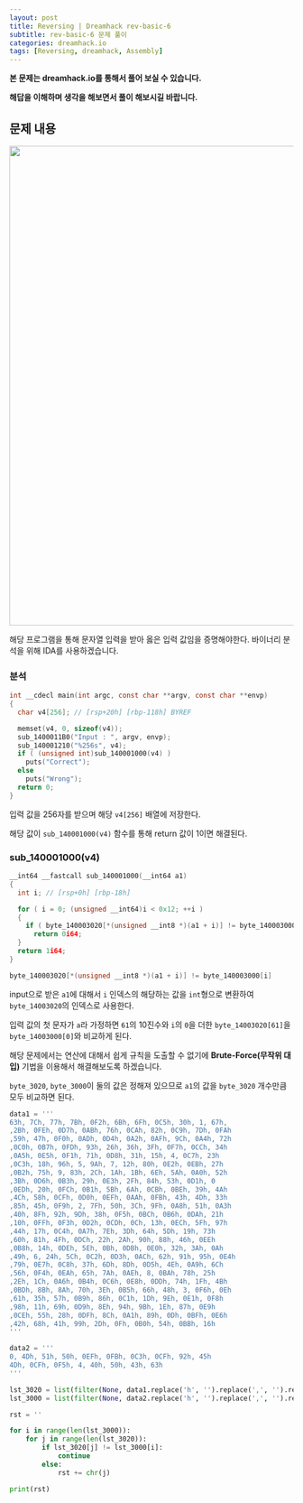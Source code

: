 ```yaml
---
layout: post
title: Reversing | Dreamhack rev-basic-6
subtitle: rev-basic-6 문제 풀이
categories: dreamhack.io
tags: [Reversing, dreamhack, Assembly]
---
```


**본 문제는 dreamhack.io를 통해서 풀어 보실 수 있습니다.**

**해답을 이해하며 생각을 해보면서 풀이 해보시길 바랍니다.**

## 문제 내용

<p align="center">
<img src ="https://github.com/peoplstar/peoplstar.github.io/assets/78135526/4b75e068-d564-408b-b426-326310f463d2" width = 850>
</p>

해당 프로그램을 통해 문자열 입력을 받아 옳은 입력 값임을 증명해야한다. 바이너리 분석을 위해 IDA를 사용하겠습니다.

### 분석

```C
int __cdecl main(int argc, const char **argv, const char **envp)
{
  char v4[256]; // [rsp+20h] [rbp-118h] BYREF

  memset(v4, 0, sizeof(v4));
  sub_1400011B0("Input : ", argv, envp);
  sub_140001210("%256s", v4);
  if ( (unsigned int)sub_140001000(v4) )
    puts("Correct");
  else
    puts("Wrong");
  return 0;
}
```

입력 값을 256자를 받으며 해당 `v4[256]` 배열에 저장한다.

해당 값이 `sub_140001000(v4)` 함수를 통해 return 값이 1이면 해결된다.

### sub_140001000(v4)

```C
__int64 __fastcall sub_140001000(__int64 a1)
{
  int i; // [rsp+0h] [rbp-18h]

  for ( i = 0; (unsigned __int64)i < 0x12; ++i )
  {
    if ( byte_140003020[*(unsigned __int8 *)(a1 + i)] != byte_140003000[i] )
      return 0i64;
  }
  return 1i64;
}
```

```C
byte_140003020[*(unsigned __int8 *)(a1 + i)] != byte_140003000[i]
```

input으로 받은 `a1`에 대해서 `i` 인덱스의 해당하는 값을 `int`형으로 변환하여 `byte_14003020`의 인덱스로 사용한다.

입력 값의 첫 문자가 `a`라 가정하면 `61`의 10진수와 `i`의 `0`을 더한 `byte_14003020[61]`을 `byte_14003000[0]`와 비교하게 된다.

해당 문제에서는 연산에 대해서 쉽게 규칙을 도출할 수 없기에 **Brute-Force(무작위 대입)** 기법을 이용해서 해결해보도록 하겠습니다.

`byte_3020`, `byte_3000`이 둘의 값은 정해져 있으므로 `a1`의 값을 `byte_3020` 개수만큼 모두 비교하면 된다.

```python
data1 = '''
63h, 7Ch, 77h, 7Bh, 0F2h, 6Bh, 6Fh, 0C5h, 30h, 1, 67h,
,2Bh, 0FEh, 0D7h, 0ABh, 76h, 0CAh, 82h, 0C9h, 7Dh, 0FAh
,59h, 47h, 0F0h, 0ADh, 0D4h, 0A2h, 0AFh, 9Ch, 0A4h, 72h
,0C0h, 0B7h, 0FDh, 93h, 26h, 36h, 3Fh, 0F7h, 0CCh, 34h
,0A5h, 0E5h, 0F1h, 71h, 0D8h, 31h, 15h, 4, 0C7h, 23h
,0C3h, 18h, 96h, 5, 9Ah, 7, 12h, 80h, 0E2h, 0EBh, 27h
,0B2h, 75h, 9, 83h, 2Ch, 1Ah, 1Bh, 6Eh, 5Ah, 0A0h, 52h
,3Bh, 0D6h, 0B3h, 29h, 0E3h, 2Fh, 84h, 53h, 0D1h, 0
,0EDh, 20h, 0FCh, 0B1h, 5Bh, 6Ah, 0CBh, 0BEh, 39h, 4Ah
,4Ch, 58h, 0CFh, 0D0h, 0EFh, 0AAh, 0FBh, 43h, 4Dh, 33h
,85h, 45h, 0F9h, 2, 7Fh, 50h, 3Ch, 9Fh, 0A8h, 51h, 0A3h
,40h, 8Fh, 92h, 9Dh, 38h, 0F5h, 0BCh, 0B6h, 0DAh, 21h
,10h, 0FFh, 0F3h, 0D2h, 0CDh, 0Ch, 13h, 0ECh, 5Fh, 97h
,44h, 17h, 0C4h, 0A7h, 7Eh, 3Dh, 64h, 5Dh, 19h, 73h
,60h, 81h, 4Fh, 0DCh, 22h, 2Ah, 90h, 88h, 46h, 0EEh
,0B8h, 14h, 0DEh, 5Eh, 0Bh, 0DBh, 0E0h, 32h, 3Ah, 0Ah
,49h, 6, 24h, 5Ch, 0C2h, 0D3h, 0ACh, 62h, 91h, 95h, 0E4h
,79h, 0E7h, 0C8h, 37h, 6Dh, 8Dh, 0D5h, 4Eh, 0A9h, 6Ch
,56h, 0F4h, 0EAh, 65h, 7Ah, 0AEh, 8, 0BAh, 78h, 25h
,2Eh, 1Ch, 0A6h, 0B4h, 0C6h, 0E8h, 0DDh, 74h, 1Fh, 4Bh
,0BDh, 8Bh, 8Ah, 70h, 3Eh, 0B5h, 66h, 48h, 3, 0F6h, 0Eh
,61h, 35h, 57h, 0B9h, 86h, 0C1h, 1Dh, 9Eh, 0E1h, 0F8h
,98h, 11h, 69h, 0D9h, 8Eh, 94h, 9Bh, 1Eh, 87h, 0E9h
,0CEh, 55h, 28h, 0DFh, 8Ch, 0A1h, 89h, 0Dh, 0BFh, 0E6h
,42h, 68h, 41h, 99h, 2Dh, 0Fh, 0B0h, 54h, 0BBh, 16h
'''

data2 = '''
0, 4Dh, 51h, 50h, 0EFh, 0FBh, 0C3h, 0CFh, 92h, 45h
4Dh, 0CFh, 0F5h, 4, 40h, 50h, 43h, 63h
'''

lst_3020 = list(filter(None, data1.replace('h', '').replace(',', '').replace('\n', ' ').split(' ')))
lst_3000 = list(filter(None, data2.replace('h', '').replace(',', '').replace('\n', ' ').split(' ')))

rst = ''

for i in range(len(lst_3000)):
    for j in range(len(lst_3020)):
        if lst_3020[j] != lst_3000[i]:
            continue
        else:
            rst += chr(j)

print(rst)
```